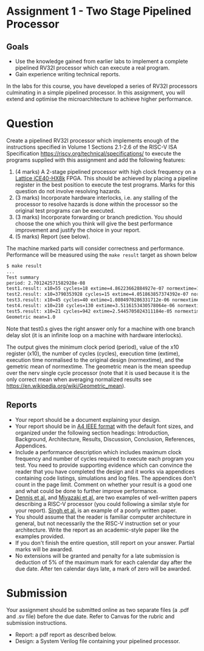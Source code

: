 # Assignment 1 - Two Stage Pipelined Processor

## Goals
 *  Use the knowledge gained from earlier labs to implement a complete pipelined RV32I processor which can execute a real program.
 *  Gain experience writing technical reports.

In the labs for this course, you have developed a series of RV32I processors
culminating in a simple pipelined processor. In this assignment, you will extend and optimise the microarchitecture to achieve higher performance.

# Question
Create a pipelined RV32I processor which implements enough of the instructions specified in Volume 1 Sections 2.1-2.6 of the RISC-V ISA Specification <https://riscv.org/technical/specifications/> to execute the programs supplied with this assignment and add the following features:
 1. (4 marks) A 2-stage pipelined processor with high clock frequency on a [Lattice iCE40-HX8k](https://www.latticesemi.com/iCE40) FPGA. This should be achieved by placing a pipeline register in the best position to execute the test programs. Marks for this question do not involve resolving hazards.
 1. (3 marks) Incorporate hardware interlocks, i.e.  any stalling of the processor to resolve hazards is done within the processor so the original test programs can be executed.
 1. (3 marks) Incorporate forwarding or branch prediction. You should choose the one which you think will give the best performance improvement and justify the choice in your report. 
 1. (5 marks) Report (see below).

The machine marked parts will consider correctness and performance. 
Performance will be measured using the ```make result``` target as shown below
```bash
$ make result
...
Test summary
period: 2.701242571582928e-08
test1.result: x10=55 cycles=18 extime=4.86223662884927e-07 normextime=1.0
test2.result: x10=3790353928 cycles=15 extime=4.051863857374392e-07 normextime=1.0
test3.result: x10=45 cycles=40 extime=1.0804970286331712e-06 normextime=1.0
test4.result: x10=210 cycles=130 extime=3.5116153430578064e-06 normextime=1.0
test5.result: x10=21 cycles=942 extime=2.5445705024311184e-05 normextime=1.0
Geometric mean=1.0
```

Note that test0.s gives the right answer only for a machine with one branch delay slot (it is an infinite loop on a machine with hardware interlocks). 

The output gives the minimum clock period (period), value of the x10 register (x10), the number of cycles (cycles), execution time (extime), execution time normalised to the original design (normextime), and the gemetric mean of normextime. The geometric mean is the mean speedup over the nerv single
cycle processor (note that it is used because it
is the only correct mean when averaging normalized results see
<https://en.wikipedia.org/wiki/Geometric_mean>).

## Reports
 * Your report should be a document explaining your design.
 *  Your report should be in [A4 IEEE format](https://www.ieee.org/conferences/publishing/templates.html) with the default font sizes, and organized under the following section headings: Introduction, Background, Architecture, Results, Discussion, Conclusion, References, Appendices.
 *  Include a performance description which includes maximum clock frequency and number of cycles required to execute each program you test. You need to provide supporting evidence which can convince the reader that you have completed the design and it works via appendices containing code listings, simulations and log files. The appendices don't count in the page limit. Comment on whether your result is a good one and what could be done to further improve performance.
 *  [Dennis et al.](https://ieeexplore.ieee.org/abstract/document/8303926) and [Miyazaki et al.](https://arxiv.org/abs/2002.03568) are two examples of well-written papers describing a RISC-V processor (you could following a similar style for your report). [Singh et al.](https://ieeexplore.ieee.org/document/9250850) is an example of a poorly written paper.
 *  You should assume that the reader is familiar computer architecture in general, but not necessarily the the RISC-V instruction set or your architecture. Write the report as an academic-style paper like the examples provided.
 *  If you don't finish the entire question, still report on your answer. Partial marks will be awarded.
 *  No extensions will be granted and penalty for a late submission is deduction of 5% of the maximum mark for each calendar day after the due date. After ten calendar days late, a mark of zero will be awarded.

# Submission 
Your assignment should be submitted online as two separate files (a .pdf and .sv file) before the due date. Refer to Canvas for the rubric and submission instructions.
 * Report: a pdf report as described below.
 * Design: a System Verilog file containing your pipelined processor.
